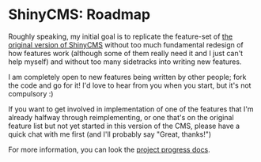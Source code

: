 # ShinyCMS: Roadmap

Roughly speaking, my initial goal is to replicate the feature-set of
[the original version of ShinyCMS](https://github.com/denny/ShinyCMS)
without too much fundamental redesign of how features work (although some
of them really need it and I just can't help myself) and without too many
sidetracks into writing new features.

I am completely open to new features being written by other people; fork the
code and go for it! I'd love to hear from you when you start, but it's not
compulsory :)

If you want to get involved in implementation of one of the features that I'm
already halfway through reimplementing, or one that's on the original feature
list but not yet started in this version of the CMS, please have a quick chat
with me first (and I'll probably say "Great, thanks!")

For more information, you can look the [project progress docs](Progress.md).
